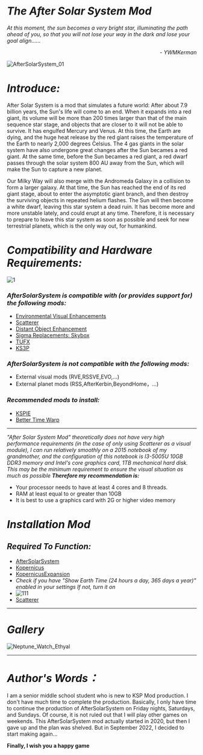 # _****The After Solar System Mod****_

_At this moment, the sun becomes a very bright star, illuminating the path ahead of you, so that you will not lose your way in the dark and lose your goal align......_
                      
_<p align="right">- YWMKerman</p>_

![AfterSolarSystem_01](https://user-images.githubusercontent.com/78585019/201314116-b0e765b8-4e66-4781-b82c-d6de8cae90d5.png)
# _****Introduce:****_
After Solar System is a mod that simulates a future world: After about 7.9 billion years, the Sun's life will come to an end. When it expands into a red giant, its volume will be more than 200 times larger than that of the main sequence star stage, and objects that are closer to it will not be able to survive. It has engulfed Mercury and Venus. At this time, the Earth are dying, and the huge heat release by the red giant raises the temperature of the Earth to nearly 2,000 degrees Celsius. The 4 gas giants in the solar system have also undergone great changes after the Sun becames a red giant. At the same time, before the Sun becames a red giant, a red dwarf passes through the solar system 800 AU away from the Sun, which will make the Sun to capture a new planet.

Our Milky Way will also merge with the Andromeda Galaxy in a collision to form a larger galaxy. At that time, the Sun has reached the end of its red giant stage, about to enter the asymptotic giant branch, and then destroy the surviving objects in repeated helium flashes. The Sun will then become a white dwarf, leaving this star system a dead ruin. It has become more and more unstable lately, and could erupt at any time. Therefore, it is necessary to prepare to leave this star system as soon as possible and seek for new terrestrial planets, which is the only way out, for humankind.

# _****Compatibility and Hardware Requirements:****_
![1](https://user-images.githubusercontent.com/78585019/206646561-415598c7-c52e-4203-952d-4f40209d96a0.png)

### _***AfterSolarSystem is compatible with (or provides support for) the following mods:***_
- [Environmental Visual Enhancements](https://github.com/LGhassen/EnvironmentalVisualEnhancements/releases)
- [Scatterer](https://spacedock.info/mod/141/Scatterer)
- [Distant Object Enhancement](https://spacedock.info/mod/2274/Distant%20Object%20Enhancement%20Continued)
- [Sigma Replacements: Skybox](https://github.com/Sigma88/Sigma-Replacements/releases)
- [TUFX](https://github.com/shadowmage45/TUFX/releases)
- [KS3P](https://github.com/c1usta/KS3P/releases)
### _***AfterSolarSystem is not compatible with the following mods:***_
- External visual mods (RVE,RSSVE,EVO,...)
- External planet mods (RSS,AfterKerbin,BeyondHome，...)

### _***Recommended mods to install:***_
- [KSPIE](https://spacedock.info/mod/172/KSP%20Interstellar%20Extended)
- [Better Time Warp](https://spacedock.info/mod/1162/BetterTimeWarpContinued)
*** 
_"After Solar System Mod" theoretically does not have very high performance requirements (in the case of only using Scatterer as a visual module), I can run relatively smoothly on a 2015 notebook of my grandmother, and the configuration of this notebook is I3-5005U 10GB DDR3 memory and Intel's core graphics card, 1TB mechanical hard disk. This may be the minimum requirement to ensure the visual situation as much as possible_
***Therefore my recommendation is:***
- Your processor needs to have at least 4 cores and 8 threads.
- RAM at least equal to or greater than 10GB
- It is best to use a graphics card with 2G or higher video memory

#  _****Installation Mod****_
## _****Required To Function:****_
- [AfterSolarSystem](https://github.com/YWMKerman/AfterSolarSystem/releases)
- [Kopernicus](https://github.com/Kopernicus/Kopernicus/releases)
- [KopernicusExpansion](https://github.com/StollD/KopernicusExpansion-Continued/releases/tag/release-1.7.1-5)
- *Check if you have "Show Earth Time (24 hours a day, 365 days a year)" enabled in your settings If not, turn it on*
- ![111](https://user-images.githubusercontent.com/78585019/194764856-c6c18118-4177-4670-93e8-bbc839b6e617.png)
- [Scatterer](https://spacedock.info/mod/141/Scatterer)


***
# ***Gallery***
![Neptune_Watch_Ethyal](https://user-images.githubusercontent.com/78585019/209554573-8f649aee-e672-41d6-8939-f09c81649e68.png)







***
# ***Author's Words：***
I am a senior middle school student who is new to KSP Mod production. I don't have much time to complete the production. Basically, I only have time to continue the production of AfterSolarSystem on Friday nights, Saturdays, and Sundays. Of course, it is not ruled out that I will play other games on weekends. This AfterSolarSystem mod actually started in 2020, but then I gave up and the plan was shelved. But in September 2022, I decided to start making again... 

**Finally, I wish you a happy game**












